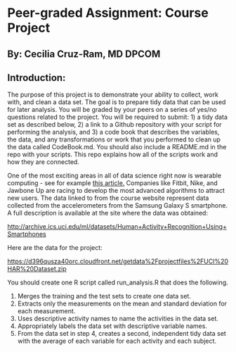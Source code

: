 # Peer-graded Assignment: Course Project

## By: Cecilia Cruz-Ram, MD DPCOM

## Introduction:

The purpose of this project is to demonstrate your ability to collect, work with, and clean a data set. The goal is 
to prepare tidy data that can be used for later analysis. You will be graded by your peers on a series of yes/no 
questions related to the project. You will be required to submit: 1) a tidy data set as described below, 2) a link 
to a Github repository with your script for performing the analysis, and 3) a code book that describes the variables, 
the data, and any transformations or work that you performed to clean up the data called CodeBook.md. You should 
also include a README.md in the repo with your scripts. This repo explains how all of the scripts work and how they 
are connected.

One of the most exciting areas in all of data science right now is wearable computing - see for 
example <a href="http://www.insideactivitytracking.com/data-science-activity-tracking-and-the-battle-for-the-worlds-top-sports-brand/">this article.<a/> 
Companies like Fitbit, Nike, and Jawbone Up are racing to develop the most advanced algorithms to attract new 
users. The data linked to from the course website represent data collected from the accelerometers from the 
Samsung Galaxy S smartphone. A full description is available at the site where the data was obtained:

http://archive.ics.uci.edu/ml/datasets/Human+Activity+Recognition+Using+Smartphones

Here are the data for the project:

https://d396qusza40orc.cloudfront.net/getdata%2Fprojectfiles%2FUCI%20HAR%20Dataset.zip

You should create one R script called run_analysis.R that does the following.

1. Merges the training and the test sets to create one data set.
2. Extracts only the measurements on the mean and standard deviation for each measurement.
3. Uses descriptive activity names to name the activities in the data set.
4. Appropriately labels the data set with descriptive variable names.
5. From the data set in step 4, creates a second, independent tidy data set with the average of each variable 
for each activity and each subject.
